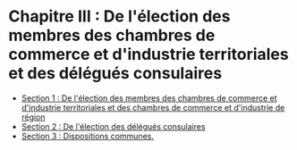 # Chapitre III : De l'élection des membres des      chambres de commerce et d'industrie territoriales et des délégués consulaires

- [Section 1 : De l'élection des membres des chambres de commerce et d'industrie territoriales et des chambres de commerce et d'industrie de région](section-1)
- [Section 2 : De l'élection des délégués consulaires](section-2)
- [Section 3 : Dispositions communes.](section-3)
